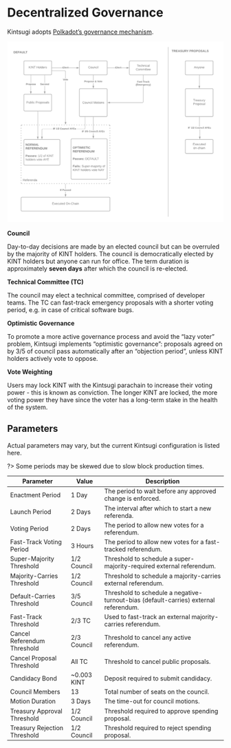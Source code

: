 # Decentralized Governance

Kintsugi adopts [Polkadot’s governance mechanism](https://wiki.polkadot.network/docs/learn-governance).

![Governance architecture](../_assets/img/governance.png)

**Council**

Day-to-day decisions are made by an elected council but can be overruled by the majority of KINT holders. The council is democratically elected by KINT holders but anyone can run for office. The term duration is approximately **seven days** after which the council is re-elected.

**Technical Committee (TC)**

The council may elect a technical committee, comprised of developer teams. The TC can fast-track emergency proposals with a shorter voting period, e.g. in case of critical software bugs.

**Optimistic Governance**

To promote a more active governance process and avoid the “lazy voter” problem, Kintsugi implements “optimistic governance”: proposals agreed on by 3/5 of council pass automatically after an “objection period”, unless KINT holders actively vote to oppose. 

**Vote Weighting**

Users may lock KINT with the Kintsugi parachain to increase their voting power - this is known as conviction. The longer KINT are locked, the more voting power they have since the voter has a long-term stake in the health of the system. 


## Parameters

Actual parameters may vary, but the current Kintsugi configuration is listed here.

?> Some periods may be skewed due to slow block production times.

| Parameter                    | Value       | Description |
| ---------------------------- | ----------- | ----------- |
| Enactment Period             | 1 Day       | The period to wait before any approved change is enforced. |
| Launch Period                | 2 Days      | The interval after which to start a new referenda. |
| Voting Period                | 2 Days      | The period to allow new votes for a referendum. |
| Fast-Track Voting Period     | 3 Hours     | The period to allow new votes for a fast-tracked referendum. |
| Super-Majority Threshold     | 1/2 Council | Threshold to schedule a super-majority-required external referendum. |
| Majority-Carries Threshold   | 1/2 Council | Threshold to schedule a majority-carries external referendum. |
| Default-Carries Threshold    | 3/5 Council | Threshold to schedule a negative-turnout-bias (default-carries) external referendum. |
| Fast-Track Threshold         | 2/3 TC      | Used to fast-track an external majority-carries referendum. |
| Cancel Referendum Threshold  | 2/3 Council | Threshold to cancel any active referendum. |
| Cancel Proposal Threshold    | All TC      | Threshold to cancel public proposals. |
| Candidacy Bond               | ~0.003 KINT | Deposit required to submit candidacy. |
| Council Members              | 13          | Total number of seats on the council. |
| Motion Duration              | 3 Days      | The time-out for council motions. |
| Treasury Approval Threshold  | 1/2 Council | Threshold required to approve spending proposal. |
| Treasury Rejection Threshold | 1/2 Council | Threshold required to reject spending proposal. |